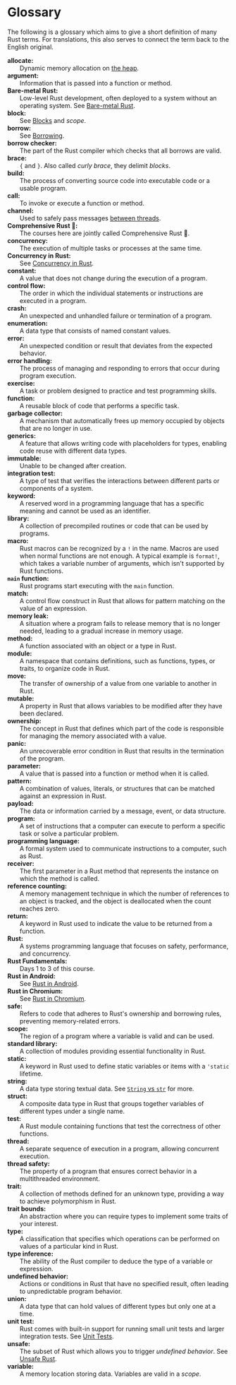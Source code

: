 # Glossary

The following is a glossary which aims to give a short definition of many Rust
terms. For translations, this also serves to connect the term back to the
English original.

<style>
h1#glossary ~ ul {
    list-style: none;
    padding-inline-start: 0;
}

h1#glossary ~ ul > li {
    /* Simplify with "text-indent: 2em hanging" when supported:
       https://caniuse.com/mdn-css_properties_text-indent_hanging */
    padding-left: 2em;
    text-indent: -2em;
}

h1#glossary ~ ul > li:first-line {
    font-weight: bold;
}
</style>

<!--
Translators: please add the English term in italic after your translated term.
Also, please keep the hard line breaks to ensure a nice formatting.
-->

- allocate:\
  Dynamic memory allocation on [the heap](memory-management/stack-vs-heap.md).
- argument:\
  Information that is passed into a function or method.
- Bare-metal Rust:\
  Low-level Rust development, often deployed to a system without an operating
  system. See [Bare-metal Rust](bare-metal.md).
- block:\
  See [Blocks](control-flow/blocks.md) and _scope_.
- borrow:\
  See [Borrowing](ownership/borrowing.md).
- borrow checker:\
  The part of the Rust compiler which checks that all borrows are valid.
- brace:\
  `{` and `}`. Also called _curly brace_, they delimit _blocks_.
- build:\
  The process of converting source code into executable code or a usable program.
- call:\
  To invoke or execute a function or method.
- channel:\
  Used to safely pass messages [between threads](concurrency/channels.md).
- Comprehensive Rust 🦀:\
  The courses here are jointly called Comprehensive Rust 🦀.
- concurrency:\
  The execution of multiple tasks or processes at the same time.
- Concurrency in Rust:\
  See [Concurrency in Rust](concurrency.md).
- constant:\
  A value that does not change during the execution of a program.
- control flow:\
  The order in which the individual statements or instructions are executed in a program.
- crash:\
  An unexpected and unhandled failure or termination of a program.
- enumeration:\
  A data type that consists of named constant values.
- error:\
  An unexpected condition or result that deviates from the expected behavior.
- error handling:\
  The process of managing and responding to errors that occur during program execution.
- exercise:\
  A task or problem designed to practice and test programming skills.
- function:\
  A reusable block of code that performs a specific task.
- garbage collector:\
  A mechanism that automatically frees up memory occupied by objects that are no longer in use.
- generics:\
  A feature that allows writing code with placeholders for types, enabling code reuse with different data types.
- immutable:\
  Unable to be changed after creation.
- integration test:\
  A type of test that verifies the interactions between different parts or components of a system.
- keyword:\
  A reserved word in a programming language that has a specific meaning and cannot be used as an identifier.
- library:\
  A collection of precompiled routines or code that can be used by programs.
- macro:\
  Rust macros can be recognized by a `!` in the name. Macros are used
  when normal functions are not enough. A typical example is `format!`,
  which takes a variable number of arguments, which isn't supported by
  Rust functions.
- `main` function:\
  Rust programs start executing with the `main` function.
- match:\
  A control flow construct in Rust that allows for pattern matching on the value of an expression.
- memory leak:\
  A situation where a program fails to release memory that is no longer needed, leading to a gradual increase in memory usage.
- method:\
  A function associated with an object or a type in Rust.
- module:\
  A namespace that contains definitions, such as functions, types, or traits, to organize code in Rust.
- move:\
  The transfer of ownership of a value from one variable to another in Rust.
- mutable:\
  A property in Rust that allows variables to be modified after they have been declared.
- ownership:\
  The concept in Rust that defines which part of the code is responsible for managing the memory associated with a value.
- panic:\
  An unrecoverable error condition in Rust that results in the termination of the program.
- parameter:\
  A value that is passed into a function or method when it is called.
- pattern:\
  A combination of values, literals, or structures that can be matched against an expression in Rust.
- payload:\
  The data or information carried by a message, event, or data structure.
- program:\
  A set of instructions that a computer can execute to perform a specific task or solve a particular problem.
- programming language:\
  A formal system used to communicate instructions to a computer, such as Rust.
- receiver:\
  The first parameter in a Rust method that represents the instance on which the method is called.
- reference counting:\
  A memory management technique in which the number of references to an object is tracked, and the object is deallocated when the count reaches zero.
- return:\
  A keyword in Rust used to indicate the value to be returned from a function.
- Rust:\
  A systems programming language that focuses on safety, performance, and concurrency.
- Rust Fundamentals:\
  Days 1 to 3 of this course.
- Rust in Android:\
  See [Rust in Android](android.md).
- Rust in Chromium:\
  See [Rust in Chromium](chromium.md).
- safe:\
  Refers to code that adheres to Rust's ownership and borrowing rules, preventing memory-related errors.
- scope:\
  The region of a program where a variable is valid and can be used.
- standard library:\
  A collection of modules providing essential functionality in Rust.
- static:\
  A keyword in Rust used to define static variables or items with a `'static` lifetime.
- string:\
  A data type storing textual data. See [`String` vs `str`](basic-syntax/string-slices.html) for more.
- struct:\
  A composite data type in Rust that groups together variables of different types under a single name.
- test:\
  A Rust module containing functions that test the correctness of other functions.
- thread:\
  A separate sequence of execution in a program, allowing concurrent execution.
- thread safety:\
  The property of a program that ensures correct behavior in a multithreaded environment.
- trait:\
  A collection of methods defined for an unknown type, providing a way to achieve polymorphism in Rust.
- trait bounds:\
  An abstraction where you can require types to implement some traits of your interest.
- type:\
  A classification that specifies which operations can be performed on values of a particular kind in Rust.
- type inference:\
  The ability of the Rust compiler to deduce the type of a variable or expression.
- undefined behavior:\
  Actions or conditions in Rust that have no specified result, often leading to unpredictable program behavior.
- union:\
  A data type that can hold values of different types but only one at a time.
- unit test:\
  Rust comes with built-in support for running small unit tests and larger
  integration tests. See [Unit Tests](testing/unit-tests.html).
- unsafe:\
  The subset of Rust which allows you to trigger _undefined behavior_. See [Unsafe Rust](unsafe.html).
- variable:\
  A memory location storing data. Variables are valid in a _scope_. 
